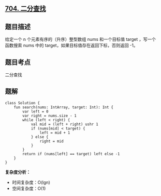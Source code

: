 ## [704. 二分查找](https://leetcode.cn/problems/binary-search)

## 题目描述

给定一个 n 个元素有序的（升序）整型数组 nums 和一个目标值 target  ，写一个函数搜索 nums 中的 target，如果目标值存在返回下标，否则返回 -1。

## 题目考点

二分查找

## 题解
 
```
class Solution {
    fun search(nums: IntArray, target: Int): Int {
        var left = 0
        var right = nums.size - 1
        while (left < right) {
            val mid = (left + right) ushr 1
            if (nums[mid] < target) {
                left = mid + 1
            } else {
                right = mid
            }
        }
        return if (nums[left] == target) left else -1
    }
}
```

**复杂度分析：**

- 时间复杂度：O(lgn)
- 空间复杂度：O(1) 
